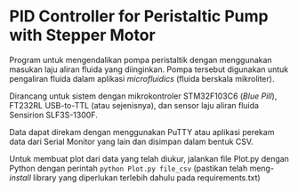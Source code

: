 # PID Controller for Peristaltic Pump with Stepper Motor

Program untuk mengendalikan pompa peristaltik dengan menggunakan masukan laju aliran fluida yang diinginkan. Pompa tersebut digunakan untuk pengaliran fluida dalam aplikasi *microfluidics* (fluida berskala mikroliter).

Dirancang untuk sistem dengan mikrokontroler STM32F103C6 (*Blue Pill*), FT232RL USB-to-TTL (atau sejenisnya), dan sensor laju aliran fluida Sensirion SLF3S-1300F.

Data dapat direkam dengan menggunakan PuTTY atau aplikasi perekam data dari Serial Monitor yang lain dan disimpan dalam bentuk CSV.

Untuk membuat plot dari data yang telah diukur, jalankan file Plot.py dengan Python dengan perintah `python Plot.py file_csv`
(pastikan telah meng-*install* library yang diperlukan terlebih dahulu pada requirements.txt)
